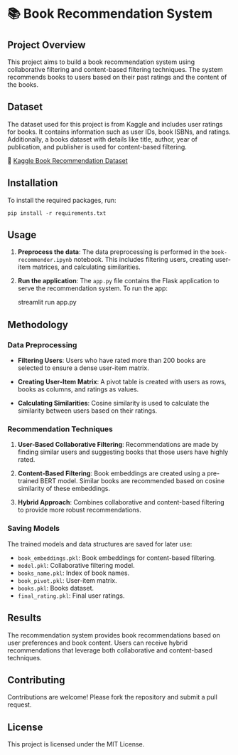 # 📚 Book Recommendation System

## Project Overview

This project aims to build a book recommendation system using collaborative filtering and content-based filtering techniques. The system recommends books to users based on their past ratings and the content of the books.

## Dataset

The dataset used for this project is from Kaggle and includes user ratings for books. It contains information such as user IDs, book ISBNs, and ratings. Additionally, a books dataset with details like title, author, year of publication, and publisher is used for content-based filtering.

🔗 [Kaggle Book Recommendation Dataset](https://www.kaggle.com/datasets/ra4u12/bookrecommendation)

## Installation

To install the required packages, run:

    pip install -r requirements.txt

## Usage

1. **Preprocess the data**:
   The data preprocessing is performed in the `book-recommender.ipynb` notebook. This includes filtering users, creating user-item matrices, and calculating similarities.

2. **Run the application**:
   The `app.py` file contains the Flask application to serve the recommendation system. To run the app:
   
    streamlit run app.py

## Methodology

### Data Preprocessing

- **Filtering Users**:
  Users who have rated more than 200 books are selected to ensure a dense user-item matrix.
  
- **Creating User-Item Matrix**:
  A pivot table is created with users as rows, books as columns, and ratings as values.

- **Calculating Similarities**:
  Cosine similarity is used to calculate the similarity between users based on their ratings.

### Recommendation Techniques

1. **User-Based Collaborative Filtering**:
   Recommendations are made by finding similar users and suggesting books that those users have highly rated.

2. **Content-Based Filtering**:
   Book embeddings are created using a pre-trained BERT model. Similar books are recommended based on cosine similarity of these embeddings.

3. **Hybrid Approach**:
   Combines collaborative and content-based filtering to provide more robust recommendations.

### Saving Models

The trained models and data structures are saved for later use:
- `book_embeddings.pkl`: Book embeddings for content-based filtering.
- `model.pkl`: Collaborative filtering model.
- `books_name.pkl`: Index of book names.
- `book_pivot.pkl`: User-item matrix.
- `books.pkl`: Books dataset.
- `final_rating.pkl`: Final user ratings.

## Results

The recommendation system provides book recommendations based on user preferences and book content. Users can receive hybrid recommendations that leverage both collaborative and content-based techniques.

## Contributing

Contributions are welcome! Please fork the repository and submit a pull request.

## License

This project is licensed under the MIT License.
